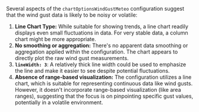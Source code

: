 Several aspects of the `chartOptionsWindGustMeteo` configuration suggest that the wind gust data is likely to be noisy or volatile:

1. **Line Chart Type:** While suitable for showing trends, a line chart readily displays even small fluctuations in data. For very stable data, a column chart might be more appropriate.
2.  **No smoothing or aggregation:** There's no apparent data smoothing or aggregation applied within the configuration. The chart appears to directly plot the raw wind gust measurements.
3. **`lineWidth: 3`**: A relatively thick line width could be used to emphasize the line and make it easier to see despite potential fluctuations.
4. **Absence of range-based visualization:** The configuration utilizes a line chart, which is suitable for representing continuous data like wind gusts. However, it doesn't incorporate range-based visualization (like area ranges), suggesting that the focus is on pinpointing specific gust values, potentially in a volatile environment.